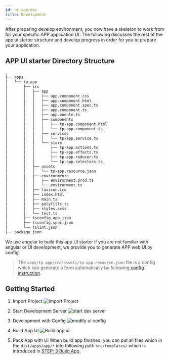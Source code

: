```yaml
---
id: ui-app-dev
title: Development
---
```


After preparing develop environment, you now have a skeleton to work from for your specific APP application UI. The following discusses the rest of the app ui starter structure and develop progress in order for you to prepare your application.

## APP UI starter Directory Structure

```sh
.
├── apps
│   └── tp-app
│       ├── src
│       │   ├── app
│       │   │   ├── app.component.css
│       │   │   ├── app.component.html
│       │   │   ├── app.component.spec.ts
│       │   │   ├── app.component.ts
│       │   │   ├── app.module.ts
│       │   │   ├── components
│       │   │   │   ├── tp-app.component.html
│       │   │   │   └── tp-app.component.ts
│       │   │   ├── services
│       │   │   │   └── tp-app.service.ts
│       │   │   └── store
│       │   │       ├── tp-app.actions.ts
│       │   │       ├── tp-app.effects.ts
│       │   │       ├── tp-app.reducer.ts
│       │   │       └── tp-app.selectors.ts
│       │   ├── assets
│       │   │   └── tp-app.resource.json
│       │   ├── environments
│       │   │   ├── environment.prod.ts
│       │   │   └── environment.ts
│       │   ├── favicon.ico
│       │   ├── index.html
│       │   ├── main.ts
│       │   ├── polyfills.ts
│       │   ├── styles.scss
│       │   └── test.ts
│       ├── tsconfig.app.json
│       ├── tsconfig.spec.json
│       └── tslint.json
├── package.json
```

We use angular to build this app UI starter if you are not familiar with angular or UI development, we provide you to generate APP web UI by config.

> The `apps/tp-app/src/assets/tp-app.resource.json` file is a config which can generate a form automatically by following [config instruction](./ui-app-component-config.md).

## Getting Started

1. Import Project
   ![Import Project](assets/ui/import-project.gif)

2. Start Development Server
   ![start dev server](assets/ui/start-dev-server.gif)

3. Development with Config
   ![modify ui config](assets/ui/dev-with-config.gif)

4. Build App UI
   ![Build app ui](assets/ui/build-app-ui.gif)

5. Pack App with UI
   When build app finished, you can put all files which in the `dist/apps/app/*` into following path `src/templates/` which is introduced in [STEP: 3 Build App](edge-appdev-app.md/#step-3-build-app).
